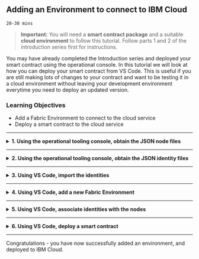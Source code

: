 <!-- Adding an Environment to connect to IBM Cloud -->

## **Adding an Environment to connect to IBM Cloud**
`20-30 mins`

> **Important:** You will need a **smart contract package** and a suitable **cloud environment** to follow this tutorial. Follow parts 1 and 2 of the introduction series first for instructions.

You may have already completed the Introduction series and deployed your smart contract using the operational console. In this tutorial we will look at how you can deploy your smart contract from VS Code. This is useful if you are still making lots of changes to your contract and want to be testing it in a cloud environment without leaving your development environment everytime you need to deploy an updated version.

### **Learning Objectives**

* Add a Fabric Environment to connect to the cloud service
* Deploy a smart contract to the cloud service

---

<details>
<summary><b>1. Using the operational tooling console, obtain the JSON node files</b></summary>
To add an environment to VS Code you will need some JSON files that describe how to connect to a node. These can be exported from the operational tooling console.

1. Navigate to the `Nodes` panel, then open your peer. Click the export button to download the JSON file to your machine.

2. Navigate to the `Nodes` panel, then open your orderer. Click the export button to download the JSON file to your machine.

3. Navigate to the `Nodes` panel, then open your certificate authority. Click the export button to download the JSON file to your machine.
</details>

---

<details>
<summary><b>2. Using the operational tooling console, obtain the JSON identity files</b></summary>
To enable VS Code to connect to a node an admin identity needs be provided. These are stored in the wallet in the operational console.

1. Navigate to the `Wallet` panel, then click on an identity for the `Org1`, and click export. If you followed the tutorial the there should be an identity called `Org1 Admin`.

2. Click on the identity for the `Orderer`. If you followed the tutorial the there should be an identity called `Orderer Admin`.
</details>

--- 

<details>
<summary><b>3. Using VS Code, import the identities</b></summary>
The identities that were exported need to be imported into VS Code. First we will add the identity for the peer

1. On the `Wallets` panel click the + button and select the option `Create a new wallet and add an identity`.

2. You will then be asked to enter a name for the wallet use `ibp-wallet`.

3. You will then be asked to provide a name for the identity use `Org1 Admin`.

4. You will then be asked to provide the MSPID use `org1msp` if you followed the tutorial.

5. You will then be asked for the method for adding an identity chose `Provide JSON identity file from IBM Blockchain Platform`.

6. Browse to the location of the admin file you exported previously and select the JSON file.

You will now have a new wallet called `ibp-wallet` containing the `Org1 Admin` identity. Now we need to add the identity for the orderer.

1. On the `Wallets` panel right click on `ibp-wallet` and choose `Add identity to wallet`.

2. You will the be asked to provide a name for the identity use `Orderer Admin`.

3. You will then be asked to provide an MSPID use `osmsp`.

4. You will then be asked for the method for adding an identity chose `Provide JSON identity file from IBM Blockchain Plaform`.

6. Browse to the location of the admin file you exported previously and select the JSON file.
 
You may be wondering why we don't have an identity file for the certificate authority. This is because the JSON for the certificate authority contains `enroll id` and `enroll secret` properties. These can be used to connect to the certificate authority node.
</details>

---

<details>
<summary><b>4. Using VS Code, add a new Fabric Environment</b></summary>
Now we have all the identities imported in VS Code we can create the Fabric Environment.

1. On the `Fabric Environment` panel click the `+` button.

2. You will asked to enter a name for the environment, use `ibp`.

3. Browse to the location on the nodes files that you exported from the operation console. You can select multiple files to add.

4. You will then be asked if you want to add more files. Select `Done adding nodes`.

You will now see your new environment in the `Fabric Environment` panel.
</details>

--- 

<details>
<summary><b>5. Using VS Code, associate identities with the nodes</b></summary>
Now we have created an environment we need to associate each node with an identity.

1. On the `Fabric Environment` panel click the `ibp`.

2. You will then see a list of all the nodes that need identities associated with them. Click `Ordering Service-1`.

3. You will then be asked to choose a wallet, select `ibp-wallet`.

4. You will then be asked to choose an identity, select `Orderer Admin`

5. You will then be asked if you want to associate the identity with other nodes, select `No`.

Congratulations you have associated an identity with the `Orderer` node. Now we need to Associate an identity with the `Peer` node

1. Click `Peer Org1`.

2. You will then be asked to choose a wallet, select `ibp-wallet`.

4. You will then be asked to choose an identity, select `Org1 Admin`.

5. You will then be asked if you want to associate the identity with other nodes, select `No`.

The final node to setup is the certificate authority.

1. Click on `Org1 CA`.

2. You will then be told that the node includes an enrollment id and secret. Select `Use ID and secret to enroll a new identity`.

3. You will then be asked which wallet to add the identity to, select `ibp-wallet`.

4. You will then be asked to provide a name for the identity, use `Org1 CA Admin`.

5. You will then be asked for an MSPID, use `org1msp`.

Now all the nodes will have been successfully associated with an identity. VS Code will now connect to the environment and you will see the installed and instantiated smart contracts.

</details>

---

<details>
<summary><b>6. Using VS Code, deploy a smart contract</b></summary>

We can now deploy a smart contract to the environment. These steps assume that you have deployed a smart contract before so provide only minimal instructions. For more details see the Local smart contract development tutorial. 

1. Create a smart contract

2. Package the smart contract

3. Click `+ install` on the `Fabric Environments` panel.

4. Click `+ instantiate` on the `Fabric Environments` panel.

You have now deployed a smart contract to your IBM Cloud instance. You can see the deployed smart contract in the operational console.
</details>

--- 

Congratulations - you have now successfully added an environment, and deployed to IBM Cloud.
